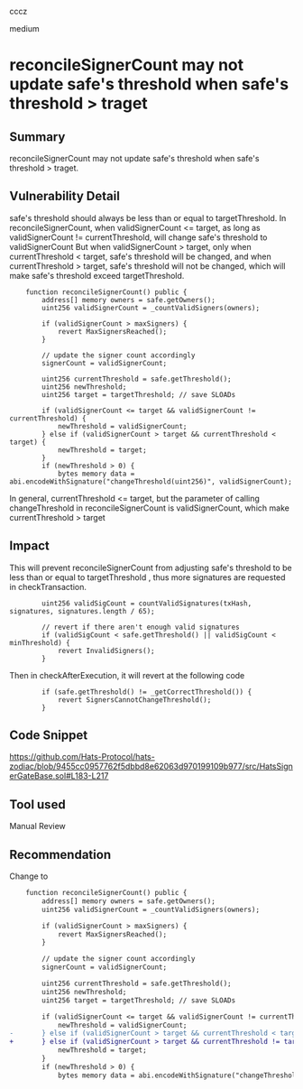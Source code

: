 cccz

medium

# reconcileSignerCount may not update safe's threshold when safe's threshold > traget

## Summary
reconcileSignerCount may not update safe's threshold when safe's threshold > traget.
 
## Vulnerability Detail

safe's threshold should always be less than or equal to targetThreshold.
In reconcileSignerCount, when validSignerCount <= target, as long as validSignerCount != currentThreshold, will change safe's threshold to validSignerCount
But when validSignerCount > target, only when currentThreshold < target, safe's threshold will be changed, and when currentThreshold > target, safe's threshold will not be changed, which will make safe's threshold exceed targetThreshold.
```solidity
    function reconcileSignerCount() public {
        address[] memory owners = safe.getOwners();
        uint256 validSignerCount = _countValidSigners(owners);

        if (validSignerCount > maxSigners) {
            revert MaxSignersReached();
        }

        // update the signer count accordingly
        signerCount = validSignerCount;

        uint256 currentThreshold = safe.getThreshold();
        uint256 newThreshold;
        uint256 target = targetThreshold; // save SLOADs

        if (validSignerCount <= target && validSignerCount != currentThreshold) {
            newThreshold = validSignerCount;
        } else if (validSignerCount > target && currentThreshold < target) {
            newThreshold = target;
        }
        if (newThreshold > 0) {
            bytes memory data = abi.encodeWithSignature("changeThreshold(uint256)", validSignerCount);
```
In general, currentThreshold <= target, but the parameter of calling changeThreshold in reconcileSignerCount is validSignerCount, which make currentThreshold > target

## Impact
This will prevent reconcileSignerCount from adjusting safe's threshold to be less than or equal to targetThreshold , thus more signatures are requested in checkTransaction.
```solidity
        uint256 validSigCount = countValidSignatures(txHash, signatures, signatures.length / 65);

        // revert if there aren't enough valid signatures
        if (validSigCount < safe.getThreshold() || validSigCount < minThreshold) {
            revert InvalidSigners();
        }
```
Then in checkAfterExecution, it will revert at the following code
```solidity
        if (safe.getThreshold() != _getCorrectThreshold()) {
            revert SignersCannotChangeThreshold();
        }
```

## Code Snippet
https://github.com/Hats-Protocol/hats-zodiac/blob/9455cc0957762f5dbbd8e62063d970199109b977/src/HatsSignerGateBase.sol#L183-L217

## Tool used

Manual Review

## Recommendation
Change to
```diff
    function reconcileSignerCount() public {
        address[] memory owners = safe.getOwners();
        uint256 validSignerCount = _countValidSigners(owners);

        if (validSignerCount > maxSigners) {
            revert MaxSignersReached();
        }

        // update the signer count accordingly
        signerCount = validSignerCount;

        uint256 currentThreshold = safe.getThreshold();
        uint256 newThreshold;
        uint256 target = targetThreshold; // save SLOADs

        if (validSignerCount <= target && validSignerCount != currentThreshold) {
            newThreshold = validSignerCount;
-       } else if (validSignerCount > target && currentThreshold < target) {
+       } else if (validSignerCount > target && currentThreshold != target) {
            newThreshold = target;
        }
        if (newThreshold > 0) {
            bytes memory data = abi.encodeWithSignature("changeThreshold(uint256)", validSignerCount);
```